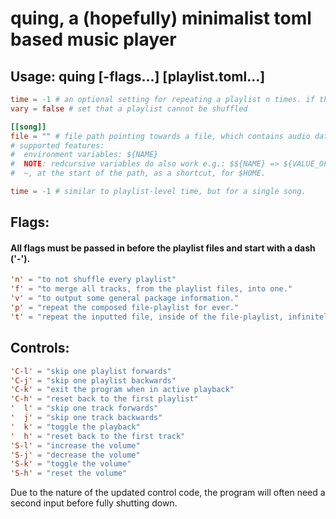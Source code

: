 # quing, a (hopefully) minimalist toml based music player

## Usage: quing [-flags...] [playlist.toml...]
```toml
time = -1 # an optional setting for repeating a playlist n times. if the number is below zero, it'll repeat infinitely
vary = false # set that a playlist cannot be shuffled

[[song]]
file = "" # file path pointing towards a file, which contains audio data.
# supported features:
#  environment variables: ${NAME}
#  NOTE: redcursive variables do also work e.g.: $${NAME} => ${VALUE_OF_NAME} => {VALUE_OF_VALUE_OF_NAME}
#  ~, at the start of the path, as a shortcut, for $HOME.

time = -1 # similar to playlist-level time, but for a single song.
```

## Flags:
#### All flags must be passed in before the playlist files and start with a dash ('-').
```toml
'n' = "to not shuffle every playlist"
'f' = "to merge all tracks, from the playlist files, into one."
'v' = "to output some general package information."
'p' = "repeat the composed file-playlist for ever."
't' = "repeat the inputted file, inside of the file-playlist, infinitely."
```

## Controls:
```toml
'C-l' = "skip one playlist forwards"
'C-j' = "skip one playlist backwards"
'C-k' = "exit the program when in active playback"
'C-h' = "reset back to the first playlist"
'  l' = "skip one track forwards"
'  j' = "skip one track backwards"
'  k' = "toggle the playback"
'  h' = "reset back to the first track"
'S-l' = "increase the volume"
'S-j' = "decrease the volume"
'S-k' = "toggle the volume"
'S-h' = "reset the volume"
```

Due to the nature of the updated control code, the program will often need a second input before fully shutting down.
